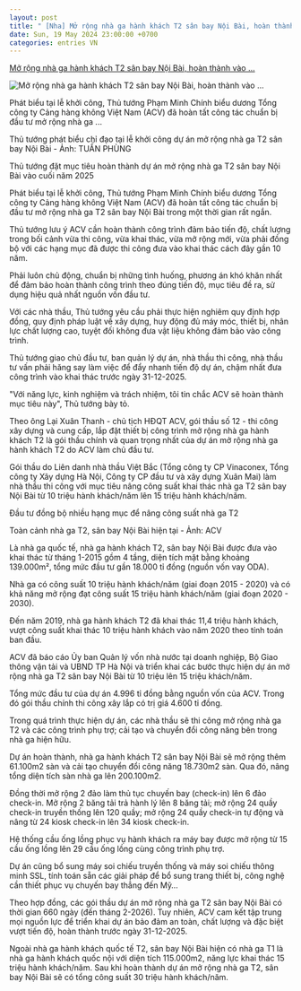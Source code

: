 ```yaml
---
layout: post
title: " [Nha] Mở rộng nhà ga hành khách T2 sân bay Nội Bài, hoàn thành vào ..."
date: Sun, 19 May 2024 23:00:00 +0700
categories: entries VN
---
```

[Mở rộng nhà ga hành khách T2 sân bay Nội Bài, hoàn thành vào ...](https://tuoitre.vn/mo-rong-nha-ga-hanh-khach-t2-san-bay-noi-bai-hoan-thanh-vao-cuoi-nam-2025-20240519104606646.htm)

![Mở rộng nhà ga hành khách T2 sân bay Nội Bài, hoàn thành vào ...](https://cdn1.tuoitre.vn/zoom/600_315/471584752817336320/2024/5/19/khoi-cong-t2-17161138063121266457402-0-67-1012-2000-crop-17161138404181098386524.jpg)

Phát biểu tại lễ khởi công, Thủ tướng Phạm Minh Chính biểu dương Tổng công ty Cảng hàng không Việt Nam (ACV) đã hoàn tất công tác chuẩn bị đầu tư mở rộng nhà ga ...

Thủ tướng phát biểu chỉ đạo tại lễ khởi công dự án mở rộng nhà ga T2 sân bay Nội Bài - Ảnh: TUẤN PHÙNG

Thủ tướng đặt mục tiêu hoàn thành dự án mở rộng nhà ga T2 sân bay Nội Bài vào cuối năm 2025

Phát biểu tại lễ khởi công, Thủ tướng Phạm Minh Chính biểu dương Tổng công ty Cảng hàng không Việt Nam (ACV) đã hoàn tất công tác chuẩn bị đầu tư mở rộng nhà ga T2 sân bay Nội Bài trong một thời gian rất ngắn.

Thủ tướng lưu ý ACV cần hoàn thành công trình đảm bảo tiến độ, chất lượng trong bối cảnh vừa thi công, vừa khai thác, vừa mở rộng mới, vừa phải đồng bộ với các hạng mục đã được thi công đưa vào khai thác cách đây gần 10 năm.

Phải luôn chủ động, chuẩn bị những tình huống, phương án khó khăn nhất để đảm bảo hoàn thành công trình theo đúng tiến độ, mục tiêu đề ra, sử dụng hiệu quả nhất nguồn vốn đầu tư.

Với các nhà thầu, Thủ tướng yêu cầu phải thực hiện nghiêm quy định hợp đồng, quy định pháp luật về xây dựng, huy động đủ máy móc, thiết bị, nhân lực chất lượng cao, tuyệt đối không đưa vật liệu không đảm bảo vào công trình.

Thủ tướng giao chủ đầu tư, ban quản lý dự án, nhà thầu thi công, nhà thầu tư vấn phải hăng say làm việc để đẩy nhanh tiến độ dự án, chậm nhất đưa công trình vào khai thác trước ngày 31-12-2025.

"Với năng lực, kinh nghiệm và trách nhiệm, tôi tin chắc ACV sẽ hoàn thành mục tiêu này", Thủ tướng bày tỏ.

Theo ông Lại Xuân Thanh - chủ tịch HĐQT ACV, gói thầu số 12 - thi công xây dựng và cung cấp, lắp đặt thiết bị công trình mở rộng nhà ga hành khách T2 là gói thầu chính và quan trọng nhất của dự án mở rộng nhà ga hành khách T2 do ACV làm chủ đầu tư.

Gói thầu do Liên danh nhà thầu Việt Bắc (Tổng công ty CP Vinaconex, Tổng công ty Xây dựng Hà Nội, Công ty CP đầu tư và xây dựng Xuân Mai) làm nhà thầu thi công với mục tiêu nâng công suất khai thác nhà ga T2 sân bay Nội Bài từ 10 triệu hành khách/năm lên 15 triệu hành khách/năm.

Đầu tư đồng bộ nhiều hạng mục để nâng công suất nhà ga T2

Toàn cảnh nhà ga T2, sân bay Nội Bài hiện tại - Ảnh: ACV

Là nhà ga quốc tế, nhà ga hành khách T2, sân bay Nội Bài được đưa vào khai thác từ tháng 1-2015 gồm 4 tầng, diện tích mặt bằng khoảng 139.000m², tổng mức đầu tư gần 18.000 tỉ đồng (nguồn vốn vay ODA).

Nhà ga có công suất 10 triệu hành khách/năm (giai đoạn 2015 - 2020) và có khả năng mở rộng đạt công suất 15 triệu hành khách/năm (giai đoạn 2020 - 2030).

Đến năm 2019, nhà ga hành khách T2 đã khai thác 11,4 triệu hành khách, vượt công suất khai thác 10 triệu hành khách vào năm 2020 theo tính toán ban đầu.

ACV đã báo cáo Ủy ban Quản lý vốn nhà nước tại doanh nghiệp, Bộ Giao thông vận tải và UBND TP Hà Nội và triển khai các bước thực hiện dự án mở rộng nhà ga T2 sân bay Nội Bài từ 10 triệu lên 15 triệu khách/năm.

Tổng mức đầu tư của dự án 4.996 tỉ đồng bằng nguồn vốn của ACV. Trong đó gói thầu chính thi công xây lắp có trị giá 4.600 tỉ đồng.

Trong quá trình thực hiện dự án, các nhà thầu sẽ thi công mở rộng nhà ga T2 và các công trình phụ trợ; cải tạo và chuyển đổi công năng bên trong nhà ga hiện hữu.

Dự án hoàn thành, nhà ga hành khách T2 sân bay Nội Bài sẽ mở rộng thêm 61.100m2 sàn và cải tạo chuyển đổi công năng 18.730m2 sàn. Qua đó, nâng tổng diện tích sàn nhà ga lên 200.100m2.

Đồng thời mở rộng 2 đảo làm thủ tục chuyến bay (check-in) lên 6 đảo check-in. Mở rộng 2 băng tải trả hành lý lên 8 băng tải; mở rộng 24 quầy check-in truyền thống lên 120 quầy; mở rộng 24 quầy check-in tự động và nâng từ 24 kiosk check-in lên 34 kiosk check-in.

Hệ thống cầu ống lồng phục vụ hành khách ra máy bay được mở rộng từ 15 cầu ống lồng lên 29 cầu ống lồng cùng công trình phụ trợ.

Dự án cũng bổ sung máy soi chiếu truyền thống và máy soi chiếu thông minh SSL, tính toán sẵn các giải pháp để bổ sung trang thiết bị, công nghệ cần thiết phục vụ chuyến bay thẳng đến Mỹ…

Theo hợp đồng, các gói thầu dự án mở rộng nhà ga T2 sân bay Nội Bài có thời gian 660 ngày (đến tháng 2-2026). Tuy nhiên, ACV cam kết tập trung mọi nguồn lực để triển khai dự án bảo đảm an toàn, chất lượng và đặc biệt vượt tiến độ, hoàn thành trước ngày 31-12-2025.

Ngoài nhà ga hành khách quốc tế T2, sân bay Nội Bài hiện có nhà ga T1 là nhà ga hành khách quốc nội với diện tích 115.000m2, năng lực khai thác 15 triệu hành khách/năm. Sau khi hoàn thành dự án mở rộng nhà ga T2, sân bay Nội Bài sẽ có tổng công suất 30 triệu hành khách/năm.

